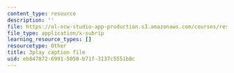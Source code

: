 ```yaml
---
content_type: resource
description: ''
file: https://ol-ocw-studio-app-production.s3.amazonaws.com/courses/res-3-002-collaborative-design-and-creative-expression-with-arduino-microcontrollers-january-iap-2017/eb84787269915050b71f3137c5551b0c_7WAP4DWKarM.vtt
file_type: application/x-subrip
learning_resource_types: []
resourcetype: Other
title: 3play caption file
uid: eb847872-6991-5050-b71f-3137c5551b0c
---
```

